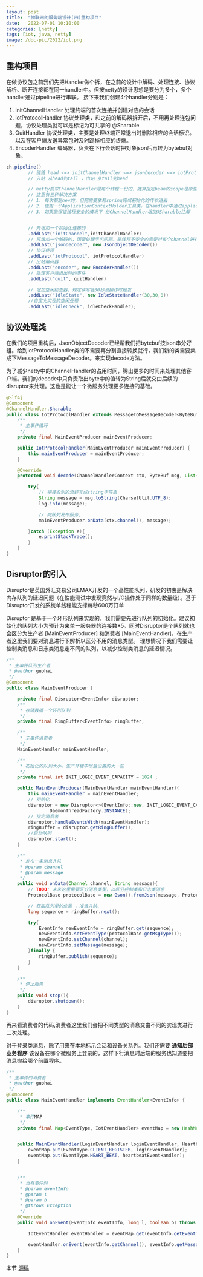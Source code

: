 ```yaml
---
layout: post
title:  "物联网的服务端设计(四)重构项目"
date:   2022-07-01 10:10:00
categories: [netty]
tags: [iot, java, netty]
image: /doc-pic/2022/iot.png
---
```


## 重构项目

在做协议包之前我们先把Handler做个拆，在之前的设计中解码、处理连接、协议解析、断开连接都在同一handler中。但按netty的设计思想是要分为多个，多个handler通过pipeline进行串联。
接下来我们创建4个handler分别是：
1. InitChannelHandler 处理终端的首次连接并创建对应的会话
2. IotProtocolHandler 协议处理类，和之前的解码器拆开后，不用再处理连包问题，协议处理类就可以是标记为可共享的 @Sharable 
3. QuitHandler 协议处理类，主要是处理终端正常退出时删除相应的会话标识。以及在客户端发送异常包时及时踢掉相应的终端。
4. EncoderHandler 编码器，负责在下行会话时把对象json后再转为bytebuf对象。

~~~ java
ch.pipeline()
		// 链路 head <=> initChannelHandler <=> jsonDecoder <=> iotProtocolHandler <=> encoder <=> idleCheck <=> tail
		// 入站 从head到tail ，出站 从tail到head

		// netty要求ChannelHandler是每个线程一份的，就算指定bean的scope是原型也无效。
		// 这里有三种解决方案
		// 1. 每次都是new的，但把需要依赖spring完成初始化的传参进去
		// 2. 使用一个ApplicationContextHolder工具类，在handler中通过applicationContext.getBean来获取
		// 3. 如果能保证线程安全的情况下 给ChannelHandler增加@Sharable注解


		// 先增加一个初始化连接的
		.addLast("initChannel",initChannelHandler)
        // 再增加一个解码的，因要处理半包问题。是线程不安全的需要对每个channel进行new
		.addLast("jsonDecoder", new JsonObjectDecoder())
        // 协议处理
		.addLast("iotProtocol", iotProtocolHandler)
		// 出站编码器
		.addLast("encoder", new EncoderHandler())
        // 处理客户端退出时的事件
		.addLast("quit", quitHandler)

		// 增加空闲检查器，规定读写各30秒没操作时触发
		.addLast("IdleState", new IdleStateHandler(30,30,0))
		//自定义实现的空闲处理
		.addLast("idleCheck", idleCheckHandler);
~~~


## 协议处理类

在我们的项目重构后，JsonObjectDecoder已经帮我们把bytebuf按json串分好组。给到iotProtocolHandler类的不需要再分割直接转换就行，我们新的类需要集成下MessageToMessageDecoder。来实现decode方法。

为了减少netty中的ChannelHandler的占用时间，腾出更多的时间来处理其他客户端。我们的decode中只负责取出byte中的值转为String后就交由后续的disruptor来处理。这也是能让一个微服务处理更多连接的基础。

~~~ java
@Slf4j
@Component
@ChannelHandler.Sharable
public class IotProtocolHandler extends MessageToMessageDecoder<ByteBuf> {
    /**
     * 主事件循环
     */
    private final MainEventProducer mainEventProducer;

    public IotProtocolHandler(MainEventProducer mainEventProducer) {
        this.mainEventProducer = mainEventProducer;
    }

    @Override
    protected void decode(ChannelHandlerContext ctx, ByteBuf msg, List<Object> out) throws Exception {

        try{
            // 把接收到的流转写成string字符串
            String message = msg.toString(CharsetUtil.UTF_8);
            log.info(message);

            // 向队列发布服务,
            mainEventProducer.onData(ctx.channel(), message);

        }catch (Exception e){
            e.printStackTrace();
        }
    } 
}
~~~

## Disruptor的引入

Disruptor是英国外汇交易公司LMAX开发的一个高性能队列，研发的初衷是解决内存队列的延迟问题（在性能测试中发现竟然与I/O操作处于同样的数量级）。基于Disruptor开发的系统单线程能支撑每秒600万订单


Disruptor 是基于一个环形队列来实现的，我们需要先进行队列的初始化。建议初始化的队列大小为预计为来单一服务器的连接数*5。同时Disruptor是个队列就也会区分为生产者 [MainEventProducer] 和消费者 [MainEventHandler]，在生产者这里我们要对消息进行下解析以区分不用的消息类型。
理想情况下我们需要让控制类消息和日志类消息走不同的队列，以减少控制类消息的延迟情况。

~~~ java
/**
 * 主事件队列生产者
 * @author guohai
 */
@Component
public class MainEventProducer {

    private final Disruptor<EventInfo> disruptor;
    /**
     * 存储数据一个环形队列
     */
    private final RingBuffer<EventInfo> ringBuffer;

    /**
     * 主事件消费者
     */
    MainEventHandler mainEventHandler;

    /**
     * 初始化的队列大小，生产环境中尽量设置的大一些
     */
    private final int INIT_LOGIC_EVENT_CAPACITY = 1024 ;

    public MainEventProducer(MainEventHandler mainEventHandler){
        this.mainEventHandler = mainEventHandler;
        // 初始化
        disruptor = new Disruptor<>(EventInfo::new, INIT_LOGIC_EVENT_CAPACITY,
                DaemonThreadFactory.INSTANCE);
        // 指定消费者
        disruptor.handleEventsWith(mainEventHandler);
        ringBuffer = disruptor.getRingBuffer();
        //启动队列
        disruptor.start();
    }

    /**
     * 发布一条消息入队
     * @param channel
     * @param message
     */
    public void onData(Channel channel, String message){
        // TODO: 未来这里需要区分消息类型，以区分控制类和日志类消息
        ProtocolBase protocolBase = new Gson().fromJson(message, ProtocolBase.class);

        // 获取队列里的位置 ，准备入队、
        long sequence = ringBuffer.next();

        try{
            EventInfo newEventInfo = ringBuffer.get(sequence);
            newEventInfo.setEventType(protocolBase.getMsgType());
            newEventInfo.setChannel(channel);
            newEventInfo.setMessage(message);
        }finally {
            ringBuffer.publish(sequence);
        }
    }

    /**
     * 停止服务
     */
    public void stop(){
        disruptor.shutdown();
    }
}
~~~

再来看消费者的代码,消费者这里我们会把不同类型的消息交由不同的实现类进行二次处理。

对于登录类消息，除了用来在本地标示会话和设备关系外。我们还需要 __通知后部业务程序__ 该设备在哪个微服务上登录的，这样下行消息时后端的服务也知道要把消息抛给哪个前置程序。

~~~ java
/**
 * 主事件的消费者
 * @author guohai
 */
@Component
public class MainEventHandler implements EventHandler<EventInfo> {

    /**
     * 事件MAP
     */
    private final Map<EventType, IotEventHandler> eventMap = new HashMap<>(2);


    public MainEventHandler(LoginEventHandler loginEventHandler, HeartbeatEventHandler heartbeatEventHandler){
        eventMap.put(EventType.CLIENT_REGISTER, loginEventHandler);
        eventMap.put(EventType.HEART_BEAT, heartbeatEventHandler);
    }


    /**
     * 当有事件时
     * @param eventInfo
     * @param l
     * @param b
     * @throws Exception
     */
    @Override
    public void onEvent(EventInfo eventInfo, long l, boolean b) throws Exception {

        IotEventHandler eventHandler = eventMap.get(eventInfo.getEventType());

        eventHandler.onEvent(eventInfo.getChannel(), eventInfo.getMessage());
    }
}

~~~

本节 [源码](https://github.com/guohai163/iot-server/tree/v0.3)